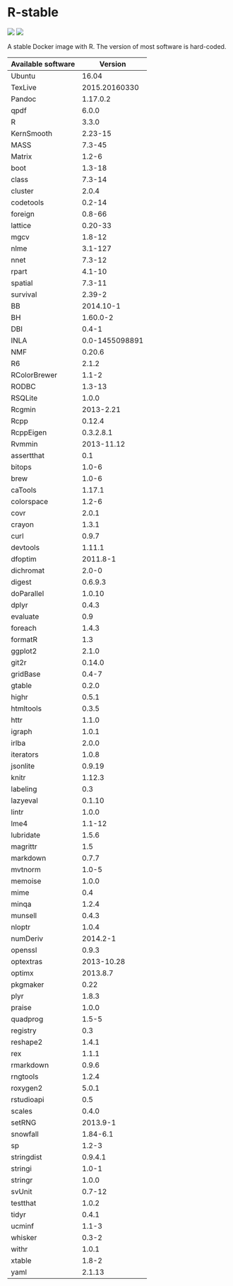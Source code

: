 # R-stable

[![](https://images.microbadger.com/badges/version/inbobmk/rstable.svg)](http://microbadger.com/images/inbobmk/rstable "Get your own version badge on microbadger.com") [![](https://images.microbadger.com/badges/image/inbobmk/rstable.svg)](http://microbadger.com/images/inbobmk/rstable "Get your own image badge on microbadger.com")

A stable Docker image with R. The version of most software is hard-coded.

| Available software | Version        |
| ------------------ | -------------- |
|             Ubuntu |          16.04 |
|            TexLive |  2015.20160330 |
|             Pandoc |       1.17.0.2 |
|               qpdf |          6.0.0 |
|                  R |          3.3.0 | 
|         KernSmooth |        2.23-15 | 
|               MASS |         7.3-45 | 
|             Matrix |          1.2-6 | 
|               boot |         1.3-18 | 
|              class |         7.3-14 | 
|            cluster |          2.0.4 | 
|          codetools |         0.2-14 | 
|            foreign |         0.8-66 | 
|            lattice |        0.20-33 | 
|               mgcv |         1.8-12 | 
|               nlme |        3.1-127 | 
|               nnet |         7.3-12 | 
|              rpart |         4.1-10 | 
|            spatial |         7.3-11 | 
|           survival |         2.39-2 | 
|                 BB |      2014.10-1 | 
|                 BH |       1.60.0-2 | 
|                DBI |          0.4-1 | 
|               INLA | 0.0-1455098891 | 
|                NMF |         0.20.6 | 
|                 R6 |          2.1.2 | 
|       RColorBrewer |          1.1-2 | 
|              RODBC |         1.3-13 | 
|            RSQLite |          1.0.0 | 
|             Rcgmin |      2013-2.21 | 
|               Rcpp |         0.12.4 | 
|          RcppEigen |      0.3.2.8.1 | 
|             Rvmmin |     2013-11.12 | 
|         assertthat |            0.1 | 
|             bitops |          1.0-6 | 
|               brew |          1.0-6 | 
|            caTools |         1.17.1 | 
|         colorspace |          1.2-6 | 
|               covr |          2.0.1 | 
|             crayon |          1.3.1 | 
|               curl |          0.9.7 | 
|           devtools |         1.11.1 | 
|            dfoptim |       2011.8-1 | 
|          dichromat |          2.0-0 | 
|             digest |        0.6.9.3 | 
|         doParallel |         1.0.10 | 
|              dplyr |          0.4.3 | 
|           evaluate |            0.9 | 
|            foreach |          1.4.3 | 
|            formatR |            1.3 | 
|            ggplot2 |          2.1.0 | 
|              git2r |         0.14.0 | 
|           gridBase |          0.4-7 | 
|             gtable |          0.2.0 | 
|              highr |          0.5.1 | 
|          htmltools |          0.3.5 | 
|               httr |          1.1.0 | 
|             igraph |          1.0.1 | 
|              irlba |          2.0.0 | 
|          iterators |          1.0.8 | 
|           jsonlite |         0.9.19 | 
|              knitr |         1.12.3 | 
|           labeling |            0.3 | 
|           lazyeval |         0.1.10 | 
|              lintr |          1.0.0 | 
|               lme4 |         1.1-12 | 
|          lubridate |          1.5.6 | 
|           magrittr |            1.5 | 
|           markdown |          0.7.7 | 
|            mvtnorm |          1.0-5 |
|            memoise |          1.0.0 | 
|               mime |            0.4 | 
|              minqa |          1.2.4 | 
|            munsell |          0.4.3 | 
|             nloptr |          1.0.4 | 
|           numDeriv |       2014.2-1 | 
|            openssl |          0.9.3 | 
|          optextras |     2013-10.28 | 
|             optimx |       2013.8.7 | 
|           pkgmaker |           0.22 | 
|               plyr |          1.8.3 | 
|             praise |          1.0.0 | 
|           quadprog |          1.5-5 | 
|           registry |            0.3 | 
|           reshape2 |          1.4.1 | 
|                rex |          1.1.1 | 
|          rmarkdown |          0.9.6 | 
|           rngtools |          1.2.4 | 
|           roxygen2 |          5.0.1 | 
|         rstudioapi |            0.5 | 
|             scales |          0.4.0 | 
|             setRNG |       2013.9-1 | 
|           snowfall |       1.84-6.1 |
|                 sp |          1.2-3 | 
|         stringdist |        0.9.4.1 | 
|            stringi |          1.0-1 | 
|            stringr |          1.0.0 | 
|             svUnit |         0.7-12 | 
|           testthat |          1.0.2 | 
|              tidyr |          0.4.1 | 
|             ucminf |          1.1-3 | 
|            whisker |          0.3-2 | 
|              withr |          1.0.1 | 
|             xtable |          1.8-2 | 
|               yaml |         2.1.13 | 
